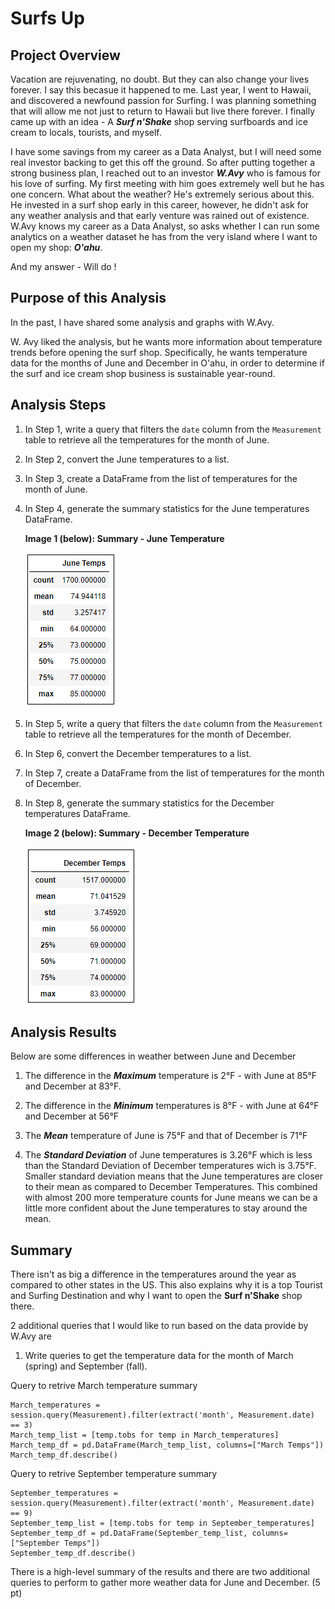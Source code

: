 # Surfs Up

## Project Overview
Vacation are rejuvenating, no doubt. But they can also change your lives forever. I say this becasue it happened to me. Last year, I went to Hawaii, and discovered a newfound passion for Surfing. I was planning something that will allow me not just to return to Hawaii but live there forever. I finally came up with an idea - A ***Surf n'Shake*** shop serving surfboards and ice cream to locals, tourists, and myself. 

I have some savings from my career as a Data Analyst, but I will need some real investor backing to get this off the ground. So after putting together a strong business plan, I reached out to an investor ***W.Avy*** who is famous for his love of surfing. My first meeting with him goes extremely well but he has one concern. What about the weather? He's extremely serious about this. He invested in a surf shop early in this career, however, he didn't ask for any weather analysis and that early venture was rained out of existence. W.Avy knows my career as a Data Analyst, so asks whether I can run some analytics on a weather dataset he has from the very island where I want to open my shop: ***O'ahu***. 

And my answer - Will do !

## Purpose of this Analysis

In the past, I have shared some analysis and graphs with W.Avy.

W. Avy liked the analysis, but he wants more information about temperature trends before opening the surf shop. Specifically, he wants temperature data for the months of June and December in O'ahu, in order to determine if the surf and ice cream shop business is sustainable year-round.

## Analysis Steps

1. In Step 1, write a query that filters the `date` column from the `Measurement` table to retrieve all the temperatures for the month of June.
2. In Step 2, convert the June temperatures to a list.
3. In Step 3, create a DataFrame from the list of temperatures for the month of June.
4. In Step 4, generate the summary statistics for the June temperatures DataFrame.

    **Image 1 (below): Summary - June Temperature**

    ![June Temp Summary](./Resources/June_temp_stats.png)

5. In Step 5, write a query that filters the `date` column from the `Measurement` table to retrieve all the temperatures for the month of December.
6. In Step 6, convert the December temperatures to a list.
7. In Step 7, create a DataFrame from the list of temperatures for the month of December.
8. In Step 8, generate the summary statistics for the December temperatures DataFrame.

    **Image 2 (below): Summary - December Temperature**

    ![June Temp Summary](./Resources/Dec_temp_stats.png)

## Analysis Results

Below are some differences in weather between June and December
1. The difference in the ***Maximum*** temperature is 2°F - with June at 85°F and December at 83°F. 

2. The difference in the ***Minimum*** temperatures is 8°F - with June at 64°F and December at 56°F

3. The ***Mean*** temperature of June is 75°F and that of December is 71°F

4. The ***Standard Deviation*** of June temperatures is 3.26°F which is less than the Standard Deviation of December temperatures wich is 3.75°F. Smaller standard deviation means that the June temperatures are closer to their mean as compared to December Temperatures. This combined with almost 200 more temperature counts for June means we can be a little more confident about the June temperatures to stay around the mean.

## Summary

There isn't as big a difference in the temperatures around the year as compared to other states in the US. This also explains why it is a top Tourist and Surfing Destination and why I want to open the **Surf n'Shake** shop there. 

2 additional queries that I would like to run based on the data provide by W.Avy are
1. Write queries to get the temperature data for the month of March (spring) and September (fall). 

Query to retrive March temperature summary
```
March_temperatures = session.query(Measurement).filter(extract('month', Measurement.date) == 3)
March_temp_list = [temp.tobs for temp in March_temperatures]
March_temp_df = pd.DataFrame(March_temp_list, columns=["March Temps"])
March_temp_df.describe()
```
Query to retrive September temperature summary
```
September_temperatures = session.query(Measurement).filter(extract('month', Measurement.date) == 9)
September_temp_list = [temp.tobs for temp in September_temperatures]
September_temp_df = pd.DataFrame(September_temp_list, columns=["September Temps"])
September_temp_df.describe()
```



There is a high-level summary of the results and there are two additional queries to perform to gather more weather data for June and December. (5 pt)
